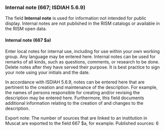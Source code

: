 ### Internal note (667; ISDIAH 5.6.9)

The field **Internal note** is used for information not intended for public display. Internal notes are not published in the RISM catalogs or available in the RISM open data.



#### Internal note (667 $a)

Enter local notes for internal use, including for use within your own working group. Any language may be entered here. Internal notes can be used for remarks of all kinds, such as questions, comments, or research to be done. Delete notes after they have served their purpose. It is best practice to sign your
note using your initials and the date.  

In accordance with ISDIAH 5.6.9, notes can be entered here that are pertinent to the creation and maintenance of the description. For example, the names of persons responsible
for creating and/or revising the description may be entered here. Furthermore, this field documents additional information relating to the creation of and changes to the description.  

Export note: The number of sources that are linked to an institution in Muscat are exported to the field 667 $a, for example: Published sources: 6
